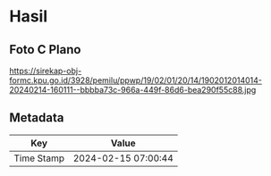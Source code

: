 # Hasil

## Foto C Plano

https://sirekap-obj-formc.kpu.go.id/3928/pemilu/ppwp/19/02/01/20/14/1902012014014-20240214-160111--bbbba73c-966a-449f-86d6-bea290f55c88.jpg


## Metadata

| Key        | Value               |
| ---------- | ------------------- |
| Time Stamp | 2024-02-15 07:00:44 |



